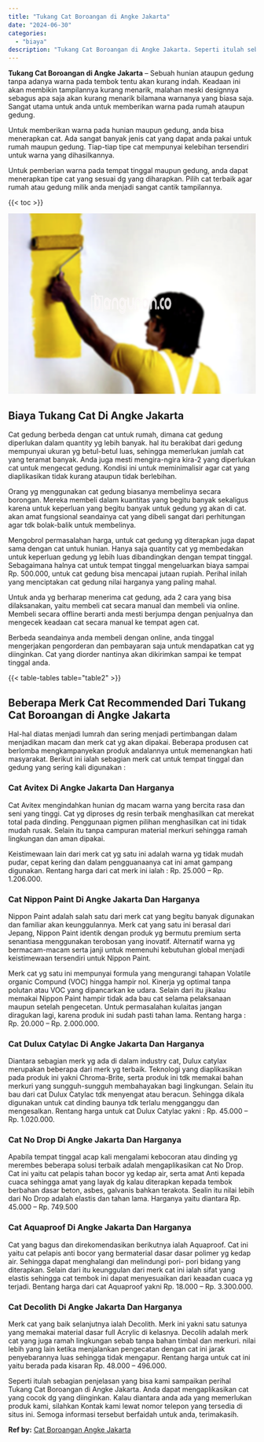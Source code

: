 ```yaml
---
title: "Tukang Cat Boroangan di Angke Jakarta"
date: "2024-06-30"
categories: 
  - "biaya"
description: "Tukang Cat Boroangan di Angke Jakarta. Seperti itulah sebagian penjelasan yang bisa kami sampaikan perihal Tukang Cat Boroangan di Angke Jakarta. Anda dapat..."
---
```


**Tukang Cat Boroangan di Angke Jakarta** – Sebuah hunian ataupun gedung tanpa adanya warna pada tembok tentu akan kurang indah. Keadaan ini akan membikin tampilannya kurang menarik, malahan meski designnya sebagus apa saja akan kurang menarik bilamana warnanya yang biasa saja. Sangat utama untuk anda untuk memberikan warna pada rumah ataupun gedung.

Untuk memberikan warna pada hunian maupun gedung, anda bisa menerapkan cat. Ada sangat banyak jenis cat yang dapat anda pakai untuk rumah maupun gedung. Tiap-tiap tipe cat mempunyai kelebihan tersendiri untuk warna yang dihasilkannya.

Untuk pemberian warna pada tempat tinggal maupun gedung, anda dapat menerapkan tipe cat yang sesuai dg yang diharapkan. Pilih cat terbaik agar rumah atau gedung milik anda menjadi sangat cantik tampilannya.

{{< toc >}}

![Tukang Cat Boroangan di Angke Jakarta](/images/jasa-cat-murah20.png)

## Biaya Tukang Cat Di Angke Jakarta

Cat gedung berbeda dengan cat untuk rumah, dimana cat gedung diperlukan dalam quantity yg lebih banyak. hal itu berakibat dari gedung mempunyai ukuran yg betul-betul luas, sehingga memerlukan jumlah cat yang teramat banyak. Anda juga mesti mengira-ngira kira-2 yang diperlukan cat untuk mengecat gedung. Kondisi ini untuk meminimalisir agar cat yang diaplikasikan tidak kurang ataupun tidak berlebihan.

Orang yg menggunakan cat gedung biasanya membelinya secara borongan. Mereka membeli dalam kuantitas yang begitu banyak sekaligus karena untuk keperluan yang begitu banyak untuk gedung yg akan di cat. akan amat fungsional seandainya cat yang dibeli sangat dari perhitungan agar tdk bolak-balik untuk membelinya.

Mengobrol permasalahan harga, untuk cat gedung yg diterapkan juga dapat sama dengan cat untuk hunian. Hanya saja quantity cat yg membedakan untuk keperluan gedung yg lebih luas dibandingkan dengan tempat tinggal. Sebagaimana halnya cat untuk tempat tinggal mengeluarkan biaya sampai Rp. 500.000, untuk cat gedung bisa mencapai jutaan rupiah. Perihal inilah yang menciptakan cat gedung nilai harganya yang paling mahal.

Untuk anda yg berharap menerima cat gedung, ada 2 cara yang bisa dilaksanakan, yaitu membeli cat secara manual dan membeli via online. Membeli secara offline berarti anda mesti berjumpa dengan penjualnya dan mengecek keadaan cat secara manual ke tempat agen cat.

Berbeda seandainya anda membeli dengan online, anda tinggal mengerjakan pengorderan dan pembayaran saja untuk mendapatkan cat yg diinginkan. Cat yang diorder nantinya akan dikirimkan sampai ke tempat tinggal anda.

{{< table-tables table="table2" >}}

## Beberapa Merk Cat Recommended Dari Tukang Cat Boroangan di Angke Jakarta

Hal-hal diatas menjadi lumrah dan sering menjadi pertimbangan dalam menjadikan macam dan merk cat yg akan dipakai. Beberapa produsen cat berlomba mengkampanyekan produk andalannya untuk memenangkan hati masyarakat. Berikut ini ialah sebagian merk cat untuk tempat tinggal dan gedung yang sering kali digunakan :

### Cat Avitex Di Angke Jakarta Dan Harganya

Cat Avitex mengindahkan hunian dg macam warna yang bercita rasa dan seni yang tinggi. Cat yg diproses dg resin terbaik menghasilkan cat merekat total pada dinding. Penggunaan pigmen pilihan menghasilkan cat ini tidak mudah rusak. Selain itu tanpa campuran material merkuri sehingga ramah lingkungan dan aman dipakai.

Keistimewaan lain dari merk cat yg satu ini adalah warna yg tidak mudah pudar, cepat kering dan dalam pengguanaanya cat ini amat gampang digunakan. Rentang harga dari cat merk ini ialah : Rp. 25.000 – Rp. 1.206.000.

### Cat Nippon Paint Di Angke Jakarta Dan Harganya

Nippon Paint adalah salah satu dari merk cat yang begitu banyak digunakan dan familiar akan keunggulannya. Merk cat yang satu ini berasal dari Jepang, Nippon Paint identik dengan produk yg bermutu premium serta senantiasa menggunakan terobosan yang inovatif. Alternatif warna yg bermacam-macam serta janji untuk memenuhi kebutuhan global menjadi keistimewaan tersendiri untuk Nippon Paint.

Merk cat yg satu ini mempunyai formula yang mengurangi tahapan Volatile organic Compund (VOC) hingga hampir nol. Kinerja yg optimal tanpa polutan atau VOC yang dipancarkan ke udara. Selain dari itu jikalau memakai Nippon Paint hampir tidak ada bau cat selama pelaksanaan maupun setelah pengecetan. Untuk permasalahan kulaitas jangan diragukan lagi, karena produk ini sudah pasti tahan lama. Rentang harga : Rp. 20.000 – Rp. 2.000.000.

### Cat Dulux Catylac Di Angke Jakarta Dan Harganya

Diantara sebagian merk yg ada di dalam industry cat, Dulux catylax merupakan beberapa dari merk yg terbaik. Teknologi yang diaplikasikan pada produk ini yakni Chroma-Brite, serta produk ini tdk memakai bahan merkuri yang sungguh-sungguh membahayakan bagi lingkungan. Selain itu bau dari cat Dulux Catylac tdk menyengat atau beracun. Sehingga dikala digunakan untuk cat dinding baunya tdk terlalu mengganggu dan mengesalkan. Rentang harga untuk cat Dulux Catylac yakni : Rp. 45.000 – Rp. 1.020.000.

### Cat No Drop Di Angke Jakarta Dan Harganya

Apabila tempat tinggal acap kali mengalami kebocoran atau dinding yg merembes beberapa solusi terbaik adalah mengaplikasikan cat No Drop. Cat ini yaitu cat pelapis tahan bocor yg kedap air, serta amat Anti kepada cuaca sehingga amat yang layak dg kalau diterapkan kepada tembok berbahan dasar beton, asbes, galvanis bahkan terakota. Sealin itu nilai lebih dari No Drop adalah elastis dan tahan lama. Harganya yaitu diantara Rp. 45.000 – Rp. 749.500

### Cat Aquaproof Di Angke Jakarta Dan Harganya

Cat yang bagus dan direkomendasikan berikutnya ialah Aquaproof. Cat ini yaitu cat pelapis anti bocor yang bermaterial dasar dasar polimer yg kedap air. Sehingga dapat menghalangi dan melindungi pori- pori bidang yang diterapkan. Selain dari itu keunggulan dari merk cat ini ialah sifat yang elastis sehingga cat tembok ini dapat menyesuaikan dari keaadan cuaca yg terjadi. Bentang harga dari cat Aquaproof yakni Rp. 18.000 – Rp. 3.300.000.

### Cat Decolith Di Angke Jakarta Dan Harganya

Merk cat yang baik selanjutnya ialah Decolith. Merk ini yakni satu satunya yang memakai material dasar full Acrylic di kelasnya. Decolih adalah merk cat yang juga ramah lingkungan sebab tanpa bahan timbal dan merkuri. nilai lebih yang lain ketika menjalankan pengecatan dengan cat ini jarak penyebarannya luas sehingga tidak mengapur. Rentang harga untuk cat ini yaitu berada pada kisaran Rp. 48.000 – 496.000.

Seperti itulah sebagian penjelasan yang bisa kami sampaikan perihal Tukang Cat Boroangan di Angke Jakarta. Anda dapat mengaplikasikan cat yang cocok dg yang diinginkan. Kalau diantara anda ada yang memerlukan produk kami, silahkan Kontak kami lewat nomor telepon yang tersedia di situs ini. Semoga informasi tersebut berfaidah untuk anda, terimakasih.

**Ref by:** [Cat Boroangan Angke Jakarta](https://id.wikipedia.org/wiki/Cat)
